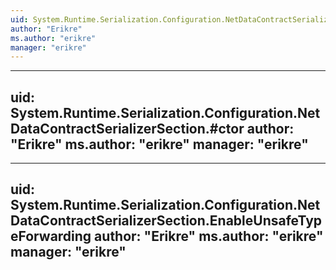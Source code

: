 ```yaml
---
uid: System.Runtime.Serialization.Configuration.NetDataContractSerializerSection
author: "Erikre"
ms.author: "erikre"
manager: "erikre"
---
```


---
uid: System.Runtime.Serialization.Configuration.NetDataContractSerializerSection.#ctor
author: "Erikre"
ms.author: "erikre"
manager: "erikre"
---

---
uid: System.Runtime.Serialization.Configuration.NetDataContractSerializerSection.EnableUnsafeTypeForwarding
author: "Erikre"
ms.author: "erikre"
manager: "erikre"
---
